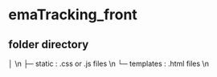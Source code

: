 # emaTracking_front

## folder directory
│ \n
├─ static  : .css or .js files \n
└─ templates  : .html files \n


